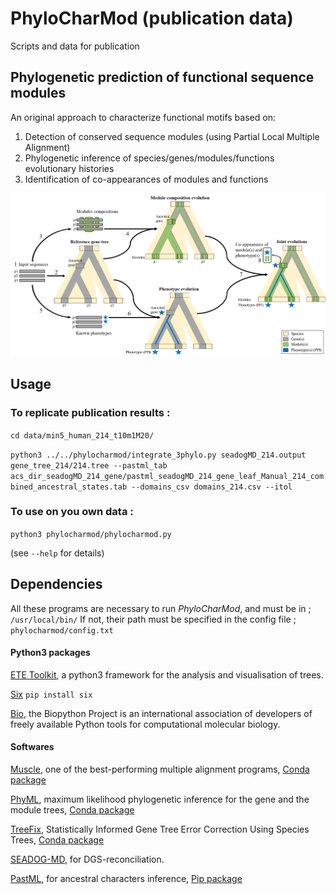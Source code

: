 # PhyloCharMod (publication data)
Scripts and data for publication

## Phylogenetic prediction of functional sequence modules

An original approach to characterize functional motifs based on:
1. Detection of conserved sequence modules (using Partial Local Multiple Alignment)
2. Phylogenetic inference of species/genes/modules/functions evolutionary histories
3. Identification of co-appearances of modules and functions

![Data recuperation](img/method.png)

## Usage

### To replicate publication results :

```cd data/min5_human_214_t10m1M20/```

```python3 ../../phylocharmod/integrate_3phylo.py seadogMD_214.output gene_tree_214/214.tree --pastml_tab acs_dir_seadogMD_214_gene/pastml_seadogMD_214_gene_leaf_Manual_214_combined_ancestral_states.tab --domains_csv domains_214.csv --itol``` 

### To use on you own data :

```python3 phylocharmod/phylocharmod.py```

(see ```--help``` for details)

## Dependencies

All these programs are necessary to run *PhyloCharMod*, and must be in ;
```/usr/local/bin/```
If not, their path must be specified in the config file ;
```phylocharmod/config.txt```

#### Python3 packages

[ETE Toolkit](http://etetoolkit.org/), a python3 framework for the analysis and visualisation of trees.

[Six]()
```pip install six```

[Bio](https://github.com/biopython/biopython), the Biopython Project is an international association of developers of freely available Python tools for computational molecular biology.

#### Softwares

[Muscle](http://www.drive5.com/muscle/), one of the best-performing multiple alignment programs, [Conda package](https://anaconda.org/bioconda/muscle)

[PhyML](https://github.com/stephaneguindon/phyml), maximum likelihood phylogenetic inference for the gene and the module trees, [Conda package](https://anaconda.org/bioconda/phyml)

[TreeFix](https://www.cs.hmc.edu/~yjw/software/treefix/), Statistically Informed Gene Tree Error Correction Using Species Trees, [Conda package](https://anaconda.org/OcMalde/treefix)

[SEADOG-MD](https://compbio.engr.uconn.edu/software/seadog/), for DGS-reconciliation.

[PastML](https://pastml.pasteur.fr/), for ancestral characters inference, [Pip package](https://pypi.org/project/pastml/)



